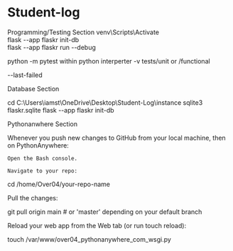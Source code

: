 ﻿# Student-log

Programming/Testing Section
venv\Scripts\Activate     
flask --app flaskr init-db    
flask --app flaskr run --debug  

python -m pytest within python interperter 
-v
tests/unit or /functional

--last-failed

Database Section
 
cd C:\Users\iamst\OneDrive\Desktop\Student-Log\instance
sqlite3 flaskr.sqlite
flask --app flaskr init-db


Pythonanwhere Section

Whenever you push new changes to GitHub from your local machine, then on PythonAnywhere:

    Open the Bash console.

    Navigate to your repo:

cd /home/Over04/your-repo-name

Pull the changes:

git pull origin main  # or 'master' depending on your default branch

Reload your web app from the Web tab (or run touch reload):

touch /var/www/over04_pythonanywhere_com_wsgi.py

